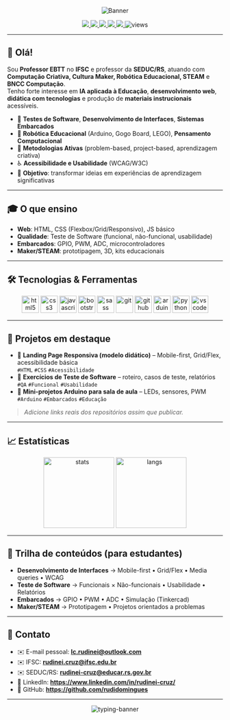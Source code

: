 <p align="center">
  <img src="https://capsule-render.vercel.app/api?type=gradient&height=180&color=0:00C6FF,100:0072FF&text=Rudinei%20Domingues%20da%20Cruz&fontAlign=50&fontColor=ffffff&desc=Professor%20EBTT%20%7C%20IFSC%20%26%20SEDUC/RS%20%7C%20IA%20na%20Educa%C3%A7%C3%A3o%20%7C%20STEAM&descAlign=50&descAlignY=70" alt="Banner">
</p>

<p align="center">
  <a href="mailto:lc.rudinei@outlook.com">
    <img src="https://img.shields.io/badge/email%20pessoal-lc.rudinei%40outlook.com-blue?style=for-the-badge&logo=gmail&logoColor=white" />
  </a>
  <a href="mailto:rudinei.cruz@ifsc.edu.br">
    <img src="https://img.shields.io/badge/email%20IFSC-rudinei.cruz%40ifsc.edu.br-green?style=for-the-badge&logo=gmail&logoColor=white" />
  </a>
  <a href="mailto:rudinei-cruz@educar.rs.gov.br">
    <img src="https://img.shields.io/badge/email%20SEDUC-rudinei--cruz%40educar.rs.gov.br-orange?style=for-the-badge&logo=gmail&logoColor=white" />
  </a>
  <a href="https://www.linkedin.com/in/rudinei-cruz/">
    <img src="https://img.shields.io/badge/LinkedIn-rudinei--cruz-0A66C2?style=for-the-badge&logo=linkedin&logoColor=white" />
  </a>
  <a href="https://github.com/rudidomingues">
    <img src="https://img.shields.io/badge/GitHub-rudidomingues-121212?style=for-the-badge&logo=github" />
  </a>
  <img src="https://komarev.com/ghpvc/?username=rudidomingues&style=for-the-badge&color=brightgreen" alt="views"/>
</p>

---

## 👋 Olá!

Sou **Professor EBTT** no **IFSC** e professor da **SEDUC/RS**, atuando com **Computação Criativa, Cultura Maker, Robótica Educacional, STEAM** e **BNCC Computação**.  
Tenho forte interesse em **IA aplicada à Educação**, **desenvolvimento web**, **didática com tecnologias** e produção de **materiais instrucionais** acessíveis.

- 🧪 **Testes de Software**, **Desenvolvimento de Interfaces**, **Sistemas Embarcados**
- 🤖 **Robótica Educacional** (Arduino, Gogo Board, LEGO), **Pensamento Computacional**
- 🧩 **Metodologias Ativas** (problem-based, project-based, aprendizagem criativa)
- ♿ **Acessibilidade e Usabilidade** (WCAG/W3C)
- 🎯 **Objetivo**: transformar ideias em experiências de aprendizagem significativas

---

## 🎓 O que ensino
- **Web**: HTML, CSS (Flexbox/Grid/Responsivo), JS básico
- **Qualidade**: Teste de Software (funcional, não-funcional, usabilidade)
- **Embarcados**: GPIO, PWM, ADC, microcontroladores
- **Maker/STEAM**: prototipagem, 3D, kits educacionais

---

## 🛠️ Tecnologias & Ferramentas

<p align="center">
  <img src="https://cdn.jsdelivr.net/gh/devicons/devicon/icons/html5/html5-original.svg" height="40" alt="html5"/>
  <img src="https://cdn.jsdelivr.net/gh/devicons/devicon/icons/css3/css3-original.svg" height="40" alt="css3"/>
  <img src="https://cdn.jsdelivr.net/gh/devicons/devicon/icons/javascript/javascript-original.svg" height="40" alt="javascript"/>
  <img src="https://cdn.jsdelivr.net/gh/devicons/devicon/icons/bootstrap/bootstrap-original.svg" height="40" alt="bootstrap"/>
  <img src="https://cdn.jsdelivr.net/gh/devicons/devicon/icons/sass/sass-original.svg" height="40" alt="sass"/>
  <img src="https://cdn.jsdelivr.net/gh/devicons/devicon/icons/git/git-original.svg" height="40" alt="git"/>
  <img src="https://cdn.jsdelivr.net/gh/devicons/devicon/icons/github/github-original.svg" height="40" alt="github"/>
  <img src="https://cdn.jsdelivr.net/gh/devicons/devicon/icons/arduino/arduino-original.svg" height="40" alt="arduino"/>
  <img src="https://cdn.jsdelivr.net/gh/devicons/devicon/icons/python/python-original.svg" height="40" alt="python"/>
  <img src="https://cdn.jsdelivr.net/gh/devicons/devicon/icons/vscode/vscode-original.svg" height="40" alt="vscode"/>
</p>

---

## 📌 Projetos em destaque

- 📱 **Landing Page Responsiva (modelo didático)** – Mobile-first, Grid/Flex, acessibilidade básica  
  `#HTML` `#CSS` `#Acessibilidade`
- 🧪 **Exercícios de Teste de Software** – roteiro, casos de teste, relatórios  
  `#QA` `#Funcional` `#Usabilidade`
- 🤖 **Mini-projetos Arduino para sala de aula** – LEDs, sensores, PWM  
  `#Arduino` `#Embarcados` `#Educação`

> *Adicione links reais dos repositórios assim que publicar.*

---

## 📈 Estatísticas

<p align="center">
  <img height="165" src="https://github-readme-stats.vercel.app/api?username=rudidomingues&show_icons=true&theme=tokyonight&include_all_commits=true&count_private=true" alt="stats"/>
  <img height="165" src="https://github-readme-stats.vercel.app/api/top-langs/?username=rudidomingues&layout=compact&theme=tokyonight" alt="langs"/>
</p>

---

## 🧭 Trilha de conteúdos (para estudantes)

- **Desenvolvimento de Interfaces** → Mobile-first • Grid/Flex • Media queries • WCAG  
- **Teste de Software** → Funcionais × Não-funcionais • Usabilidade • Relatórios  
- **Embarcados** → GPIO • PWM • ADC • Simulação (Tinkercad)  
- **Maker/STEAM** → Prototipagem • Projetos orientados a problemas

---

## 💬 Contato

- ✉️ E-mail pessoal: **lc.rudinei@outlook.com**  
- ✉️ IFSC: **rudinei.cruz@ifsc.edu.br**  
- ✉️ SEDUC/RS: **rudinei-cruz@educar.rs.gov.br**  
- 💼 LinkedIn: **https://www.linkedin.com/in/rudinei-cruz/**  
- 🧪 GitHub: **https://github.com/rudidomingues**

---

<p align="center">
  <img src="https://readme-typing-svg.demolab.com?font=Fira+Code&pause=1200&color=00E5FF&center=true&vCenter=true&width=600&lines=Educa%C3%A7%C3%A3o+%E2%9D%A4%EF%B8%8F+Tecnologia+%F0%9F%9A%80;Computa%C3%A7%C3%A3o+Criativa+%7C+Cultura+Maker+%7C+IA+na+Educa%C3%A7%C3%A3o" alt="typing-banner" />
</p>
